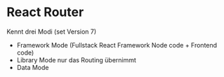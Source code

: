 # React Router

Kennt drei Modi (set Version 7)

- Framework Mode 
  (Fullstack React Framework Node code + Frontend code)
- Library Mode
  nur das Routing übernimmt
- Data Mode
  